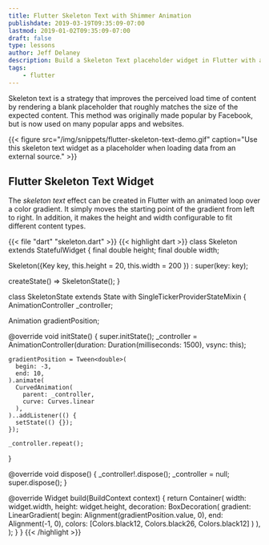 ```yaml
---
title: Flutter Skeleton Text with Shimmer Animation
publishdate: 2019-03-19T09:35:09-07:00
lastmod: 2019-01-02T09:35:09-07:00
draft: false
type: lessons
author: Jeff Delaney
description: Build a Skeleton Text placeholder widget in Flutter with a looping shimmer animation. 
tags:
    - flutter
---
```


Skeleton text is a strategy that improves the perceived load time of content by rendering a blank placeholder that roughly matches the size of the expected content. This method was originally made popular by Facebook, but is now used on many popular apps and websites. 

{{< figure src="/img/snippets/flutter-skeleton-text-demo.gif" caption="Use this skeleton text widget as a placeholder when loading data from an external source." >}}

## Flutter Skeleton Text Widget

The *skeleton text* effect can be created in Flutter with an animated loop over a color gradient. It simply moves the starting point of the gradient from left to right.  In addition, it makes the height and width configurable to fit different content types. 

{{< file "dart" "skeleton.dart" >}}
{{< highlight dart >}}
class Skeleton extends StatefulWidget {
  final double height;
  final double width;

  Skeleton({Key key, this.height = 20, this.width = 200 }) : super(key: key);

  createState() => SkeletonState();
}

class SkeletonState extends State<Skeleton> with SingleTickerProviderStateMixin {
  AnimationController _controller;

  Animation gradientPosition;

  @override
  void initState() {
    super.initState();
    _controller = AnimationController(duration: Duration(milliseconds: 1500), vsync: this);

    gradientPosition = Tween<double>(
      begin: -3,
      end: 10,
    ).animate(
      CurvedAnimation(
        parent: _controller,
        curve: Curves.linear
      ),
    )..addListener(() {
      setState(() {});
    });

    _controller.repeat();
  }

  @override
  void dispose() {
    _controller!.dispose();
    _controller = null;
    super.dispose();
  }

  @override
  Widget build(BuildContext context) {
    return Container(
        width:  widget.width,
        height: widget.height, 
        decoration: BoxDecoration(
          gradient: LinearGradient(
            begin: Alignment(gradientPosition.value, 0),
            end: Alignment(-1, 0),
            colors: [Colors.black12, Colors.black26, Colors.black12]
          )
        ),
    );
  }
}
{{< /highlight >}}
